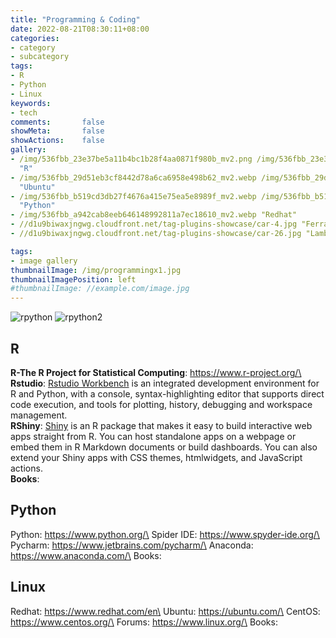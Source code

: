 ```yaml
---
title: "Programming & Coding"
date: 2022-08-21T08:30:11+08:00
categories:
- category
- subcategory
tags:
- R
- Python
- Linux
keywords:
- tech
comments:       false
showMeta:       false
showActions:    false
gallery:
- /img/536fbb_23e37be5a11b4bc1b28f4aa0871f980b_mv2.png /img/536fbb_23e37be5a11b4bc1b28f4aa0871f980b_mv2.png
  "R"
- /img/536fbb_29d51eb3cf8442d78a6ca6958e498b62_mv2.webp /img/536fbb_29d51eb3cf8442d78a6ca6958e498b62_mv2.webp
  "Ubuntu"
- /img/536fbb_b519cd3db27f4676a415e75ea5e8989f_mv2.webp /img/536fbb_b519cd3db27f4676a415e75ea5e8989f_mv2.webp
  "Python"
- /img/536fbb_a942cab8eeb646148992811a7ec18610_mv2.webp "Redhat"
- //d1u9biwaxjngwg.cloudfront.net/tag-plugins-showcase/car-4.jpg "Ferrari"
- //d1u9biwaxjngwg.cloudfront.net/tag-plugins-showcase/car-26.jpg "Lamborghini"

tags:
- image gallery
thumbnailImage: /img/programmingx1.jpg
thumbnailImagePosition: left
#thumbnailImage: //example.com/image.jpg
---
```



![rpython](/img/536fbb_23e37be5a11b4bc1b28f4aa0871f980b_mv2.png) ![rpython2](/img/536fbb_29d51eb3cf8442d78a6ca6958e498b62_mv2.webp)


## R 
**R-The R Project for Statistical Computing**: https://www.r-project.org/\
**Rstudio**: [Rstudio Workbench](https://rstudio.com/) is an integrated development environment for R and Python, with a console, syntax-highlighting editor that supports direct code execution, and tools for plotting, history, debugging and workspace management.\
**RShiny**: [Shiny](https://shiny.rstudio.com/) is an R package that makes it easy to build interactive web apps straight from R. You can host standalone apps on a webpage or embed them in R Markdown documents or build dashboards. You can also extend your Shiny apps with CSS themes, htmlwidgets, and JavaScript actions.\
**Books**:

## Python

Python: https://www.python.org/\
Spider IDE: https://www.spyder-ide.org/\
Pycharm: https://www.jetbrains.com/pycharm/\
Anaconda: https://www.anaconda.com/\
Books:


## Linux

Redhat: https://www.redhat.com/en\
Ubuntu: https://ubuntu.com/\
CentOS: https://www.centos.org/\
Forums: https://www.linux.org/\
Books: